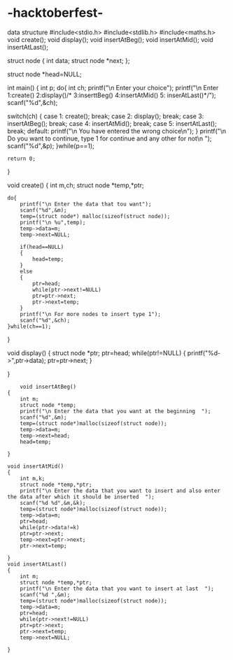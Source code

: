 # -hacktoberfest-

data structure
#include<stdio.h> 
#include<stdlib.h>
#include<maths.h>
void create();
void display();
void insertAtBeg();
void insertAtMid();
void insertAtLast();

 struct node 
{
	int data;
	struct node *next;
};

struct node *head=NULL;

int main()
{
	int p;
	do{	
   int ch;
   printf("\n Enter your choice");
   printf("\n Enter 1:create() 2:display()/* 3:inserttBeg() 4:insertAtMid() 5: inserAtLast()*/");
   scanf("%d",&ch);
   
   switch(ch)
   { 
   	case 1: create();
   	         break;
   	case 2: display();
   	         break;
   	case 3:  insertAtBeg();
   	         break;
   	case 4:  insertAtMid();
   	         break;
   	case 5: insertAtLast();
   	         break;
   	default: printf("\n You have entered the wrong choice\n");
   }
   printf("\n Do you want to continue, type 1 for continue and any other for not\n ");
   scanf("%d",&p);
}while(p==1);
	
	return 0;
}



void create()
{
	int m,ch;
	struct node *temp,*ptr;
	  
	do{
		printf("\n Enter the data that tou want");
		scanf("%d",&m);
		temp=(struct node*) malloc(sizeof(struct node));
		printf("\n %u",temp);
		temp->data=m;
		temp->next=NULL;
		
		if(head==NULL)
		{
			head=temp;
		}
		else
		{
			ptr=head;
			while(ptr->next!=NULL)
 			ptr=ptr->next;
			ptr->next=temp;
		}
		printf("\n For more nodes to insert type 1");
		scanf("%d",&ch);
	}while(ch==1);
}

void display()
{
	struct node *ptr;
	ptr=head;
	while(ptr!=NULL)
	{
		printf("%d->",ptr->data);
		ptr=ptr->next;
	}
	
}
	
		void insertAtBeg()
	{
		int m;
		struct node *temp;
		printf("\n Enter the data that you want at the beginning  ");
		scanf("%d",&m);
		temp=(struct node*)malloc(sizeof(struct node));
		temp->data=m;
		temp->next=head;
		head=temp;
		
	}
	
	void insertAtMid()
	{
		int m,k;
		struct node *temp,*ptr;
		printf("\n Enter the data that you want to insert and also enter the data after which it should be inserted  ");
		scanf("%d %d",&m,&k);
		temp=(struct node*)malloc(sizeof(struct node));
		temp->data=m;
		ptr=head;
	 	while(ptr->data!=k)
		ptr=ptr->next;
		temp->next=ptr->next;
		ptr->next=temp;
		
	}
	void insertAtLast()
	{
		int m;
		struct node *temp,*ptr;
		printf("\n Enter the data that you want to insert at last  ");
		scanf("%d ",&m);
		temp=(struct node*)malloc(sizeof(struct node));
		temp->data=m;
		ptr=head;
		while(ptr->next!=NULL)
		ptr=ptr->next;
		ptr->next=temp;
		temp->next=NULL;
		
 	}  
